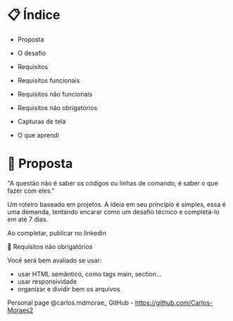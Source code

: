 # 📋 Índice

- Proposta

- O desafio

- Requisitos

- Requisitos funcionais

- Requisitos não funcionais

- Requisitos não obrigatórios

- Capturas de tela

- O que aprendi

# 🚀 Proposta 

⁠"A questão não é saber os códigos ou linhas de comando, é saber o que fazer com eles."

Um roteiro baseado em projetos. A ideia em seu princípio é simples, essa é uma demanda, tentando encarar como um desafio técnico e completá-lo em até 7 dias.

Ao completar, publicar no linkedin  

📌 Requisitos não obrigatórios

Você será bem avaliado se usar:

- usar HTML semântico, como tags main, section...
- usar responsividade
- organizar e dividir bem os arquivos

 
Personal page
@carlos.mdmorae_
GitHub - https://github.com/Carlos-Moraes2
